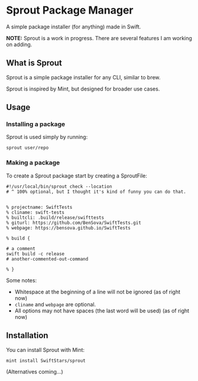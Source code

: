 # Sprout Package Manager
A simple package installer (for anything) made in Swift.

**NOTE:** Sprout is a work in progress. There are several features I am working on adding.

## What is Sprout
Sprout is a simple package installer for any CLI, similar to brew.

Sprout is inspired by Mint, but designed for broader use cases.

## Usage
### Installing a package
Sprout is used simply by running:
```shell
sprout user/repo
```

### Making a package
To create a Sprout package start by creating a SproutFile:
```
#!/usr/local/bin/sprout check --location
# ^ 100% optional, but I thought it's kind of funny you can do that.


% projectname: SwiftTests
% cliname: swift-tests
% builtcli: .build/release/swifttests
% giturl: https://github.com/BenSova/SwiftTests.git
% webpage: https://bensova.github.io/SwiftTests

% build {

# a comment
swift build -c release
# another-commented-out-command

% }
```
Some notes:
- Whitespace at the beginning of a line will not be ignored (as of right now)
- `cliname` and `webpage` are optional.
- All options may not have spaces (the last word will be used) (as of right now)

## Installation
You can install Sprout with Mint:
```shell
mint install SwiftStars/sprout
```
(Alternatives coming...)
